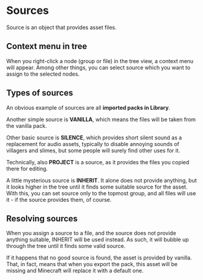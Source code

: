 # Sources

Source is an object that provides asset files.


## Context menu in tree

When you right-click a node (group or file) in the tree view, a context menu will appear.
Among other things, you can select source which you want to assign to the selected nodes.


## Types of sources

An obvious example of sources are all **imported packs in Library**.

Another simple source is **VANILLA**, which means the files will be taken from the vanilla pack.

Other basic source is **SILENCE**, which provides short silent sound as a replacement for
audio assets, typically to disable annoying sounds of villagers and slimes, but some people will surely
find other uses for it.

Technically, also **PROJECT** is a source, as it provides the files you copied there for editing.

A little mysterious source is **INHERIT**. It alone does not provide anything, but it looks
higher in the tree until it finds some suitable source for the asset. With this, you can set source
only to the topmost group, and all files will use it - if the source provides them, of course.


## Resolving sources</h2>

When you assign a source to a file, and the source does not provide anything suitable, INHERIT will
be used instead. As such, it will bubble up through the tree until it finds some valid source.

If it happens that no good source is found, the asset is provided by vanilla. That, in fact, means that when
you export the pack, this asset will be missing and Minecraft will replace it with a default one.
